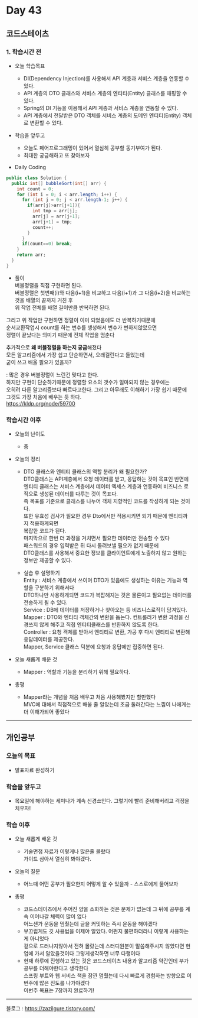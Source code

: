 # Day 43

## 코드스테이츠

### 1. 학습시간 전
* 오늘 학습목표

    - DI(Dependency Injection)를 사용해서 API 계층과 서비스 계층을 연동할 수 있다.
    - API 계층의 DTO 클래스와 서비스 계층의 엔티티(Entity) 클래스를 매핑할 수 있다.
    - Spring의 DI 기능을 이용해서 API 계층과 서비스 계층을 연동할 수 있다.
    - API 계층에서 전달받은 DTO 객체를 서비스 계층의 도메인 엔티티(Entity) 객체로 변환할 수 있다.

* 학습을 앞두고

    - 오늘도 페어프로그래밍이 있어서 열심히 공부할 동기부여가 된다.  
    - 최대한 궁금해하고 또 찾아보자
* Daily Coding  

```java
public class Solution { 
  public int[] bubbleSort(int[] arr) {
	int count = 0;
    for (int i = 0; i < arr.length; i++) {
      for (int j = 0; j < arr.length-1; j++) {
        if(arr[j]>arr[j+1]){
          int tmp = arr[j];
          arr[j] = arr[j+1];
          arr[j+1] = tmp;
          count++;
        }
      }
  	  if(count==0) break;
  	}
    return arr;
  }
}
```  
* 풀이  
버블정렬을 직접 구현하면 된다.  
버블정렬은 첫번째(i)와 다음(i+1)을 비교하고
다음(i+1)과 그 다음(i+2)을 비교하는것을 배열의 끝까지 거친 후  
위 작업 전체를 배열 길이만큼 반복하면 된다.  

그리고 위 작업만 구현하면 정렬이 이미 되었음에도 더 반복하기때문에  
순서교환작업시 count를 하는 변수를 생성해서 변수가 변하지않았으면  
정렬이 끝났다는 의미기 때문에 전체 작업을 멈춘다  

추가적으로 **왜 버블정렬을 하는지 궁금**해졌다  
모든 알고리즘에서 가장 쉽고 단순하면서, 오래걸린다고 들었는데  
굳이 쓰고 배울 필요가 있을까?  

: 많은 경우 버블정렬이 느린건 맞다고 한다.  
하지만 구현이 단순하기때문에 정렬할 요소의 갯수가 얼마되지 않는 경우에는  
오히려 다른 알고리즘보다 빠르다고한다. 
그리고 아무래도 이해하기 가장 쉽기 때문에 그것도 가장 처음에 배우는 듯 하다.  
https://kldp.org/node/59700
### 학습시간 이후
* 오늘의 난이도

  - 중
* 오늘의 정리

  - DTO 클래스와 엔티티 클래스의 역할 분리가 왜 필요한가?  
  DTO클래스는 API계층에서 요청 데이터를 받고, 응답하는 것이 목표인 반면에  
  엔티티 클래스는 서비스 계층에서 데이터 엑세스 계층과 연동하여 비즈니스 로직으로 생성된 데이터를 다루는 것이 목표다.  
  즉 목표를 기준으로 클래스를 나누어 객체 지향적인 코드를 작성하게 되는 것이다.  
  또한 유효성 검사가 필요한 경우 Dto에서만 적용시키면 되기 때문에 엔티티까지 적용하게되면  
  복잡한 코드가 된다.  
  마지막으로 한번 더 과정을 거치면서 필요한 데이터만 전송할 수 있다  
  패스워드의 경우 입력받은 뒤 다시 돌려보낼 필요가 없기 때문에  
  DTO클래스를 사용해서 중요한 정보를 클라이언트에게 노출하지 않고 원하는 정보만 제공할 수 있다.

  - 실습 후 설명하기  
  Entity : 서비스 계층에서 쓰이며 DTO가 있음에도 생성하는 이유는 기능과 역할을 구분하기 위해서다  
  DTO하나만 사용하게되면 코드가 복잡해지는 것은 물론이고 필요없는 데이터를 전송하게 될 수 있다.  
  Service : DB에 데이터를 저장하거나 찾아오는 등 비즈니스로직이 담겨있다.  
  Mapper : DTO와 엔티티 객체간의 변환을 돕는다. 컨트롤러가 변환 과정을 신경쓰지 않게 해주고 직접 엔티티클래스를 반환하지 않도록 한다.  
  Controller : 요청 객체를 받아서 엔티티로 변환, 가공 후 다시 엔티티로 변환해 응답데이터를 제공한다.  
  Mapper, Service 클래스 덕분에 요청과 응답에만 집중하면 된다.

* 오늘 새롭게 배운 것

  - Mapper : 역할과 기능을 분리하기 위해 필요하다.

* 총평 

  - Mapper라는 개념을 처음 배우고 처음 사용해봤지만 할만했다  
  MVC에 대해서 직접적으로 배울 줄 알았는데 조금 둘러간다는 느낌이 나에게는 더 이해가되어 좋았다
---
## 개인공부  

### 오늘의 목표
- 발표자료 완성하기

### 학습을 앞두고
- 목요일에 해야하는 세미나가 계속 신경쓰인다. 그렇기에 빨리 준비해버리고 걱정을 치우자!  

### 학습 이후
* 오늘 새롭게 배운 것

  - 기술면접 자료가 이렇게나 많은줄 몰랐다  
  가이드 삼아서 열심히 봐야겠다.
* 오늘의 질문

  - 어느때 어떤 공부가 필요한지 어떻게 알 수 있을까 - 스스로에게 물어보자
* 총평 

  - 코드스테이츠에서 주어진 양을 소화하는 것은 문제가 없는데 그 뒤에 공부를 계속 이어나갈 체력이 많이 없다  
  어느샌가 운동을 멈췄는데 글을 커밋하는 즉시 운동을 해야겠다  
  - 부끄럽게도 깃 사용법을 이제야 알았다. 어쩐지 불편하더라니 이렇게 사용하는게 아니었다  
  겉으로 드러나지않아서 전혀 몰랐는데 스터디원분이 말씀해주시지 않았다면 현업에 가서 알았을것이다 그렇게생각하면 너무 다행이다  
  - 현재 하루에 진행하고 있는 것은 코드스테이츠 내용과 알고리즘 약간인데 부가공부를 더해야한다고 생각한다  
  스프링 부트와 웹 서비스 책을 잠깐 멈췄는데 다시 빠르게 경험하는 방향으로 이번주에 많은 진도를 나가야겠다  
  이번주 목표는 7장까지 완료하기!
---
블로그 : https://zazilgure.tistory.com/